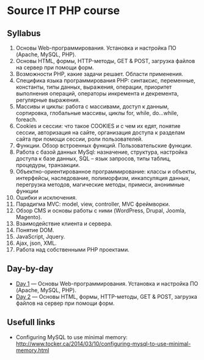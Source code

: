 # Source IT PHP course

## Syllabus

1. Основы Web-программирования. Установка и настройка ПО (Apache, MySQL, PHP).
2. Основы HTML, формы, HTTP-методы, GET & POST, загрузка файлов на сервер при помощи форм.
3. Возможности PHP, какие задачи решает. Области применения.
4. Специфика языка программирования PHP: синтаксис, переменные, константы, типы данных, выражения, операции, приоритет выполнения операций, операторы инкремента и декремента, регулярные выражения.
5. Массивы и циклы: работа с массивами, доступ к данным, сортировка, глобальные массивы, циклы for, while, do…while, foreach.
6. Cookies и сессии: что такое COOKIES и с чем их едят, понятие сессии, авторизация на сайте, организация доступа к разделам сайта при помощи сессии, роли пользователей.
7. Функции. Обзор встроенных функций. Пользовательские функции.
8. Работа с базой данных MySql: назначение, структура, настройка доступа к базе данных, SQL – язык запросов, типы таблиц, процедуры, транзакции.
9. Объектно-ориентированное программирование: классы и объекты, интерфейсы, наследование, полиморфизм, инкапсуляция данных, перегрузка методов, магические методы, примеси, анонимные функции
10. Ошибки и исключения.
11. Парадигма MVC: model, view, controller, MVC фреймворки.
12. Обзор CMS и основы работы с ними (WordPress, Drupal, Joomla, Magento).
13. Взаимодействие клиента и сервера.
14. Понятие DOM.
15. JavaScript, Jquery.
16. Ajax, json, XML.
17. Работа над собственными PHP проектами.

## Day-by-day

* [Day 1](/day-1) — Основы Web-программирования. Установка и настройка ПО (Apache, MySQL, PHP).
* [Day 2](/day-2) — Основы HTML, формы, HTTP-методы, GET & POST, загрузка файлов на сервер при помощи форм.

## Usefull links

* Configuring MySQL to use minimal memory:
http://www.tocker.ca/2014/03/10/configuring-mysql-to-use-minimal-memory.html